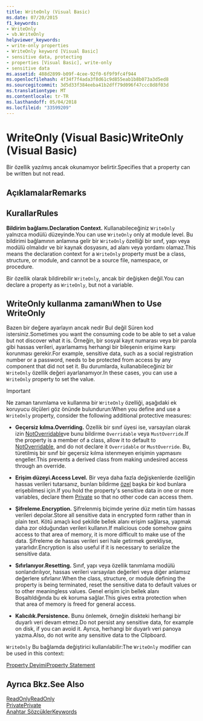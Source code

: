 ```yaml
---
title: WriteOnly (Visual Basic)
ms.date: 07/20/2015
f1_keywords:
- WriteOnly
- vb.WriteOnly
helpviewer_keywords:
- write-only properties
- WriteOnly keyword [Visual Basic]
- sensitive data, protecting
- properties [Visual Basic], write-only
- sensitive data
ms.assetid: 488d2899-b09f-4cee-92f0-6f9f9fc4f944
ms.openlocfilehash: 4f34f7f4ada3f8d61c9d855eab1b8b073a3d5ed8
ms.sourcegitcommit: 3d5d33f384eeba41b2dff79d096f47ccc8d8f03d
ms.translationtype: MT
ms.contentlocale: tr-TR
ms.lasthandoff: 05/04/2018
ms.locfileid: "33599209"
---
```

# <a name="writeonly-visual-basic"></a><span data-ttu-id="8c31d-102">WriteOnly (Visual Basic)</span><span class="sxs-lookup"><span data-stu-id="8c31d-102">WriteOnly (Visual Basic)</span></span>
<span data-ttu-id="8c31d-103">Bir özellik yazılmış ancak okunamıyor belirtir.</span><span class="sxs-lookup"><span data-stu-id="8c31d-103">Specifies that a property can be written but not read.</span></span>  
  
## <a name="remarks"></a><span data-ttu-id="8c31d-104">Açıklamalar</span><span class="sxs-lookup"><span data-stu-id="8c31d-104">Remarks</span></span>  
  
## <a name="rules"></a><span data-ttu-id="8c31d-105">Kurallar</span><span class="sxs-lookup"><span data-stu-id="8c31d-105">Rules</span></span>  
 <span data-ttu-id="8c31d-106">**Bildirim bağlamı.**</span><span class="sxs-lookup"><span data-stu-id="8c31d-106">**Declaration Context.**</span></span> <span data-ttu-id="8c31d-107">Kullanabileceğiniz `WriteOnly` yalnızca modülü düzeyinde.</span><span class="sxs-lookup"><span data-stu-id="8c31d-107">You can use `WriteOnly` only at module level.</span></span> <span data-ttu-id="8c31d-108">Bu bildirimi bağlamının anlamına gelir bir `WriteOnly` özelliği bir sınıf, yapı veya modülü olmalıdır ve bir kaynak dosyasını, ad alanı veya yordamı olamaz.</span><span class="sxs-lookup"><span data-stu-id="8c31d-108">This means the declaration context for a `WriteOnly` property must be a class, structure, or module, and cannot be a source file, namespace, or procedure.</span></span>  
  
 <span data-ttu-id="8c31d-109">Bir özellik olarak bildirebilir `WriteOnly`, ancak bir değişken değil.</span><span class="sxs-lookup"><span data-stu-id="8c31d-109">You can declare a property as `WriteOnly`, but not a variable.</span></span>  
  
## <a name="when-to-use-writeonly"></a><span data-ttu-id="8c31d-110">WriteOnly kullanma zamanı</span><span class="sxs-lookup"><span data-stu-id="8c31d-110">When to Use WriteOnly</span></span>  
 <span data-ttu-id="8c31d-111">Bazen bir değere ayarlayın ancak nedir Bul değil Süren kod istersiniz.</span><span class="sxs-lookup"><span data-stu-id="8c31d-111">Sometimes you want the consuming code to be able to set a value but not discover what it is.</span></span> <span data-ttu-id="8c31d-112">Örneğin, bir sosyal kayıt numarası veya bir parola gibi hassas verileri, ayarlamamış herhangi bir bileşenin erişime karşı korunması gerekir.</span><span class="sxs-lookup"><span data-stu-id="8c31d-112">For example, sensitive data, such as a social registration number or a password, needs to be protected from access by any component that did not set it.</span></span> <span data-ttu-id="8c31d-113">Bu durumlarda, kullanabileceğiniz bir `WriteOnly` özellik değeri ayarlanamıyor.</span><span class="sxs-lookup"><span data-stu-id="8c31d-113">In these cases, you can use a `WriteOnly` property to set the value.</span></span>  
  
> [!IMPORTANT]
>  <span data-ttu-id="8c31d-114">Ne zaman tanımlama ve kullanma bir `WriteOnly` özelliği, aşağıdaki ek koruyucu ölçüleri göz önünde bulundurun:</span><span class="sxs-lookup"><span data-stu-id="8c31d-114">When you define and use a `WriteOnly` property, consider the following additional protective measures:</span></span>  
  
-   <span data-ttu-id="8c31d-115">**Geçersiz kılma.**</span><span class="sxs-lookup"><span data-stu-id="8c31d-115">**Overriding.**</span></span> <span data-ttu-id="8c31d-116">Özellik bir sınıf üyesi ise, varsayılan olarak izin [NotOverridable](../../../visual-basic/language-reference/modifiers/notoverridable.md)ve bunu bildirme `Overridable` veya `MustOverride`.</span><span class="sxs-lookup"><span data-stu-id="8c31d-116">If the property is a member of a class, allow it to default to [NotOverridable](../../../visual-basic/language-reference/modifiers/notoverridable.md), and do not declare it `Overridable` or `MustOverride`.</span></span> <span data-ttu-id="8c31d-117">Bu, türetilmiş bir sınıf bir geçersiz kılma istenmeyen erişimin yapmasını engeller.</span><span class="sxs-lookup"><span data-stu-id="8c31d-117">This prevents a derived class from making undesired access through an override.</span></span>  
  
-   <span data-ttu-id="8c31d-118">**Erişim düzeyi.**</span><span class="sxs-lookup"><span data-stu-id="8c31d-118">**Access Level.**</span></span> <span data-ttu-id="8c31d-119">Bir veya daha fazla değişkenlerde özelliğin hassas verileri tutarsanız, bunları bildirme [özel](../../../visual-basic/language-reference/modifiers/private.md) başka bir kod bunlara erişebilmesi için.</span><span class="sxs-lookup"><span data-stu-id="8c31d-119">If you hold the property's sensitive data in one or more variables, declare them [Private](../../../visual-basic/language-reference/modifiers/private.md) so that no other code can access them.</span></span>  
  
-   <span data-ttu-id="8c31d-120">**Şifreleme.**</span><span class="sxs-lookup"><span data-stu-id="8c31d-120">**Encryption.**</span></span> <span data-ttu-id="8c31d-121">Şifrelenmiş biçimde yerine düz metin tüm hassas verileri depolar.</span><span class="sxs-lookup"><span data-stu-id="8c31d-121">Store all sensitive data in encrypted form rather than in plain text.</span></span> <span data-ttu-id="8c31d-122">Kötü amaçlı kod şekilde bellek alanı erişim sağlarsa, yapmak daha zor olduğundan verileri kullanın.</span><span class="sxs-lookup"><span data-stu-id="8c31d-122">If malicious code somehow gains access to that area of memory, it is more difficult to make use of the data.</span></span> <span data-ttu-id="8c31d-123">Şifreleme de hassas verileri seri hale getirmek gerekliyse, yararlıdır.</span><span class="sxs-lookup"><span data-stu-id="8c31d-123">Encryption is also useful if it is necessary to serialize the sensitive data.</span></span>  
  
-   <span data-ttu-id="8c31d-124">**Sıfırlanıyor.**</span><span class="sxs-lookup"><span data-stu-id="8c31d-124">**Resetting.**</span></span> <span data-ttu-id="8c31d-125">Sınıf, yapı veya özellik tanımlama modülü sonlandırılıyor, hassas verileri varsayılan değerleri veya diğer anlamsız değerlere sıfırlanır.</span><span class="sxs-lookup"><span data-stu-id="8c31d-125">When the class, structure, or module defining the property is being terminated, reset the sensitive data to default values or to other meaningless values.</span></span> <span data-ttu-id="8c31d-126">Genel erişim için bellek alanı Boşaltıldığında bu ek koruma sağlar.</span><span class="sxs-lookup"><span data-stu-id="8c31d-126">This gives extra protection when that area of memory is freed for general access.</span></span>  
  
-   <span data-ttu-id="8c31d-127">**Kalıcılık.**</span><span class="sxs-lookup"><span data-stu-id="8c31d-127">**Persistence.**</span></span> <span data-ttu-id="8c31d-128">Bunu önlemek, örneğin diskteki herhangi bir duyarlı veri devam etmez.</span><span class="sxs-lookup"><span data-stu-id="8c31d-128">Do not persist any sensitive data, for example on disk, if you can avoid it.</span></span> <span data-ttu-id="8c31d-129">Ayrıca, herhangi bir duyarlı veri panoya yazma.</span><span class="sxs-lookup"><span data-stu-id="8c31d-129">Also, do not write any sensitive data to the Clipboard.</span></span>  
  
 <span data-ttu-id="8c31d-130">`WriteOnly` Bu bağlamda değiştirici kullanılabilir:</span><span class="sxs-lookup"><span data-stu-id="8c31d-130">The `WriteOnly` modifier can be used in this context:</span></span>  
  
 [<span data-ttu-id="8c31d-131">Property Deyimi</span><span class="sxs-lookup"><span data-stu-id="8c31d-131">Property Statement</span></span>](../../../visual-basic/language-reference/statements/property-statement.md)  
  
## <a name="see-also"></a><span data-ttu-id="8c31d-132">Ayrıca Bkz.</span><span class="sxs-lookup"><span data-stu-id="8c31d-132">See Also</span></span>  
 [<span data-ttu-id="8c31d-133">ReadOnly</span><span class="sxs-lookup"><span data-stu-id="8c31d-133">ReadOnly</span></span>](../../../visual-basic/language-reference/modifiers/readonly.md)  
 [<span data-ttu-id="8c31d-134">Private</span><span class="sxs-lookup"><span data-stu-id="8c31d-134">Private</span></span>](../../../visual-basic/language-reference/modifiers/private.md)  
 [<span data-ttu-id="8c31d-135">Anahtar Sözcükler</span><span class="sxs-lookup"><span data-stu-id="8c31d-135">Keywords</span></span>](../../../visual-basic/language-reference/keywords/index.md)
